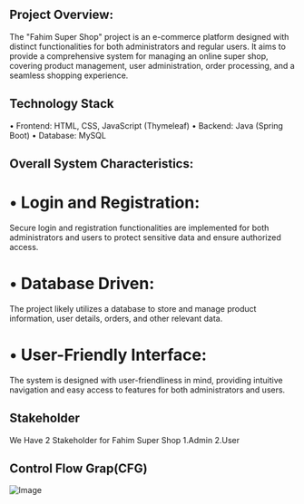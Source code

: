 ## Project Overview:
The "Fahim Super Shop" project is an e-commerce platform designed with distinct functionalities for both administrators and regular users. It aims to provide a comprehensive system for managing an online super shop, covering product management, user administration, order processing, and a seamless shopping experience.

## Technology Stack
• Frontend: HTML, CSS, JavaScript (Thymeleaf)
• Backend: Java (Spring Boot)
• Database: MySQL

## Overall System Characteristics:
# •	Login and Registration:
Secure login and registration functionalities are implemented for both administrators and users to protect sensitive data and ensure authorized access.
# •	Database Driven:  
The project likely utilizes a database to store and manage product information, user details, orders, and other relevant data.
# •	User-Friendly Interface: 
The system is designed with user-friendliness in mind, providing intuitive navigation and easy access to features for both administrators and users.
 
## Stakeholder
We Have 2 Stakeholder for Fahim Super Shop
1.Admin
2.User

## Control Flow Grap(CFG)

![Image](https://github.com/user-attachments/assets/90d5baa5-34cd-46af-baa7-7f7eff70aee2)
